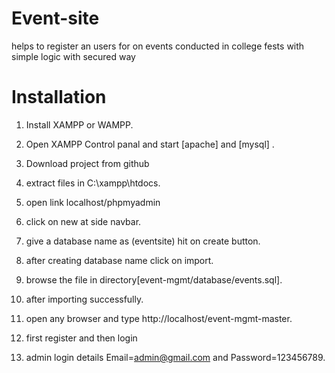 
# Event-site
helps to register an users for on events conducted in college fests with simple logic with secured way

# Installation

1. Install XAMPP or WAMPP.

2. Open XAMPP Control panal and start [apache] and [mysql] .

3. Download project from github
    
4. extract files in C:\\xampp\htdocs\.

5. open link localhost/phpmyadmin

6. click on new at side navbar.

7. give a database name as (eventsite) hit on create button.

8. after creating database name click on import.

9. browse the file in directory[event-mgmt/database/events.sql].

10. after importing successfully.

11. open any browser and type http://localhost/event-mgmt-master.

12. first register and then login

13. admin login details  Email=admin@gmail.com and Password=123456789.


